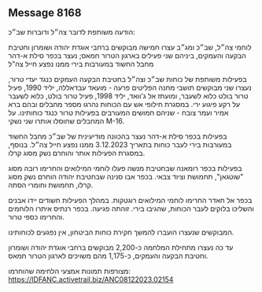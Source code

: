 ## Message 8168

הודעה משותפת לדובר צה״ל ודוברות שב״כ:

לוחמי צה״ל, שב״כ ומג״ב עצרו חמישה מבוקשים ברחבי אוגדת יהודה ושומרון וחטיבת הבקעה והעמקים, ביניהם שני פעילים בארגון הטרור חמאס; נעצר בכפר סילת א-דהר מחבל החשוד במעורבות בירי ממנו נפצע חייל צה"ל

בפעילות משותפת של כוחות שב״כ וצה״ל בחטיבת הבקעה העמקים כנגד יעדי טרור, נעצרו שני מבוקשים תושבי מחנה הפליטים פרעה - מועאד עבדאללה, יליד 1990, פעיל טרור בולט כלוא לשעבר, ומועתז אל ג'וואד, יליד 1998, פעיל טרור בולט, כלוא לשעבר על רקע פיגוע ירי. 
במסגרת חילופי אש עם הכוחות נהרגו מספר מחבלים ובהם ברא אמיר ועמר צובח - שניהם חמושים המעורבים בפעילות טרור כנגד כוחותינו. על המחבלים שחוסלו אותרו שני נשקי M-16. 

בפעילות בכפר סילת א-דהר נעצר בהכוונה מודיעינית של שב״כ מחבל החשוד במעורבות בירי לעבר כוחות בתאריך 3.12.2023 ממנו נפצע חייל צה״ל. בנוסף, במסגרת הפעילות אותר והוחרם נשק מסוג קרלו.

בפעילות בכפר רומאנה שבחטיבת מנשה פעלו לוחמי המילואים והחרימו רובה מסוג "שוטגאן", תחמושת וציוד צבאי. 
בכפר אבו סנינה שבחטיבת יהודה הוחרם נשק מסוג קרלו, תחמושת וחומרי הסתה.

בכפר אל חאדר החרימו לוחמי המילואים רוגטקות. במהלך הפעילות חשודים יידו אבנים והשליכו בלוקים לעבר הכוחות, שהגיבו בירי. זוהתה פגיעה.
בכפר רנתיס איתרו הלוחמים והחרימו כספי טרור.

המבוקשים שנעצרו הועברו להמשך חקירת כוחות הביטחון, אין נפגעים לכוחותינו.

עד כה נעצרו מתחילת המלחמה כ-2,200 מבוקשים ברחבי אוגדת יהודה ושומרון וחטיבת הבקעה והעמקים, כ-1,175 מהם משויכים לארגון הטרור חמאס.

מצורפות תמונות אמצעי הלחימה שהוחרמו: https://IDFANC.activetrail.biz/ANC08122023.02154

